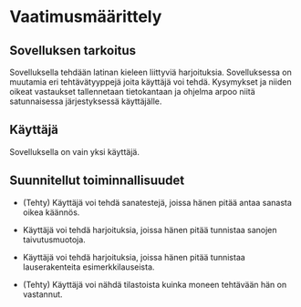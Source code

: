 # Vaatimusmäärittely

## Sovelluksen tarkoitus

Sovelluksella tehdään latinan kieleen liittyviä harjoituksia. Sovelluksessa on muutamia eri tehtävätyyppejä joita käyttäjä voi tehdä. Kysymykset ja niiden oikeat vastaukset tallennetaan tietokantaan ja ohjelma arpoo niitä satunnaisessa järjestyksessä käyttäjälle.

## Käyttäjä

Sovelluksella on vain yksi käyttäjä.

## Suunnitellut toiminnallisuudet

 - (Tehty) Käyttäjä voi tehdä sanatestejä, joissa hänen pitää antaa sanasta oikea käännös.
 
 - Käyttäjä voi tehdä harjoituksia, joissa hänen pitää tunnistaa sanojen taivutusmuotoja.
 
 - Käyttäjä voi tehdä harjoituksia, joissa hänen pitää tunnistaa lauserakenteita esimerkkilauseista.
 
 - (Tehty) Käyttäjä voi nähdä tilastoista kuinka moneen tehtävään hän on vastannut.

